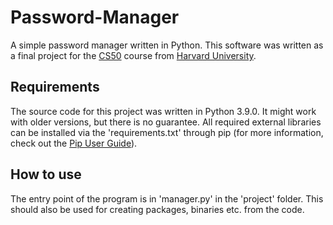 # Password-Manager

A simple password manager written in Python. This software was written as a final project for the [CS50](https://cs50.harvard.edu/college/2021/spring/) course from [Harvard University](https://www.harvard.edu/).

## Requirements

The source code for this project was written in Python 3.9.0. It might work with older versions, but there is no guarantee. All required external libraries can be installed via the 'requirements.txt' through pip (for more information, check out the [Pip User Guide](https://pip.pypa.io/en/stable/user_guide/#requirements-files)).

## How to use

The entry point of the program is in 'manager.py' in the 'project' folder. This should also be used for creating packages, binaries etc. from the code.
